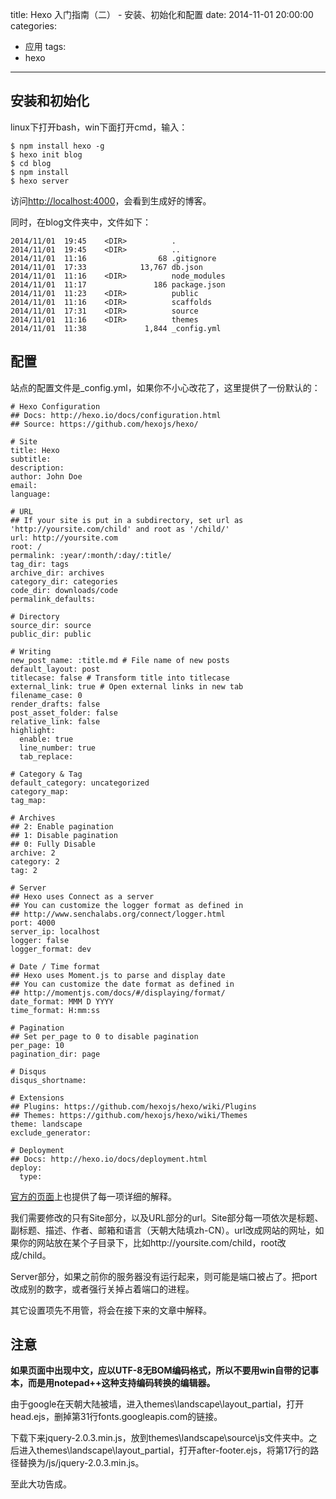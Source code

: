 title: Hexo 入门指南（二） - 安装、初始化和配置
date: 2014-11-01 20:00:00
categories:
  - 应用
tags:
  - hexo
---

## 安装和初始化 ##

linux下打开bash，win下面打开cmd，输入：

```
$ npm install hexo -g
$ hexo init blog
$ cd blog
$ npm install
$ hexo server
```

访问[http://localhost:4000](http://localhost:4000)，会看到生成好的博客。

同时，在blog文件夹中，文件如下：

```
2014/11/01  19:45    <DIR>          .
2014/11/01  19:45    <DIR>          ..
2014/11/01  11:16                68 .gitignore
2014/11/01  17:33            13,767 db.json
2014/11/01  11:16    <DIR>          node_modules
2014/11/01  11:17               186 package.json
2014/11/01  11:23    <DIR>          public
2014/11/01  11:16    <DIR>          scaffolds
2014/11/01  17:31    <DIR>          source
2014/11/01  11:16    <DIR>          themes
2014/11/01  11:38             1,844 _config.yml
```

## 配置 ##

站点的配置文件是_config.yml，如果你不小心改花了，这里提供了一份默认的：

```
# Hexo Configuration
## Docs: http://hexo.io/docs/configuration.html
## Source: https://github.com/hexojs/hexo/

# Site
title: Hexo
subtitle:
description:
author: John Doe
email:
language:

# URL
## If your site is put in a subdirectory, set url as 'http://yoursite.com/child' and root as '/child/'
url: http://yoursite.com
root: /
permalink: :year/:month/:day/:title/
tag_dir: tags
archive_dir: archives
category_dir: categories
code_dir: downloads/code
permalink_defaults:

# Directory
source_dir: source
public_dir: public

# Writing
new_post_name: :title.md # File name of new posts
default_layout: post
titlecase: false # Transform title into titlecase
external_link: true # Open external links in new tab
filename_case: 0
render_drafts: false
post_asset_folder: false
relative_link: false
highlight:
  enable: true
  line_number: true
  tab_replace:

# Category & Tag
default_category: uncategorized
category_map:
tag_map:

# Archives
## 2: Enable pagination
## 1: Disable pagination
## 0: Fully Disable
archive: 2
category: 2
tag: 2

# Server
## Hexo uses Connect as a server
## You can customize the logger format as defined in
## http://www.senchalabs.org/connect/logger.html
port: 4000
server_ip: localhost
logger: false
logger_format: dev

# Date / Time format
## Hexo uses Moment.js to parse and display date
## You can customize the date format as defined in
## http://momentjs.com/docs/#/displaying/format/
date_format: MMM D YYYY
time_format: H:mm:ss

# Pagination
## Set per_page to 0 to disable pagination
per_page: 10
pagination_dir: page

# Disqus
disqus_shortname:

# Extensions
## Plugins: https://github.com/hexojs/hexo/wiki/Plugins
## Themes: https://github.com/hexojs/hexo/wiki/Themes
theme: landscape
exclude_generator:

# Deployment
## Docs: http://hexo.io/docs/deployment.html
deploy:
  type:
```

[官方的页面](http://hexo.io/docs/configuration.html)上也提供了每一项详细的解释。

我们需要修改的只有Site部分，以及URL部分的url。Site部分每一项依次是标题、副标题、描述、作者、邮箱和语言（天朝大陆填zh-CN）。url改成网站的网址，如果你的网站放在某个子目录下，比如http://yoursite.com/child，root改成/child。

Server部分，如果之前你的服务器没有运行起来，则可能是端口被占了。把port改成别的数字，或者强行关掉占着端口的进程。

其它设置项先不用管，将会在接下来的文章中解释。

## 注意 ##

**如果页面中出现中文，应以UTF-8无BOM编码格式，所以不要用win自带的记事本，而是用notepad++这种支持编码转换的编辑器。**

由于google在天朝大陆被墙，进入themes\landscape\layout\_partial，打开head.ejs，删掉第31行fonts.googleapis.com的链接。

下载下来jquery-2.0.3.min.js，放到themes\landscape\source\js文件夹中。之后进入themes\landscape\layout\_partial，打开after-footer.ejs，将第17行的路径替换为/js/jquery-2.0.3.min.js。

至此大功告成。